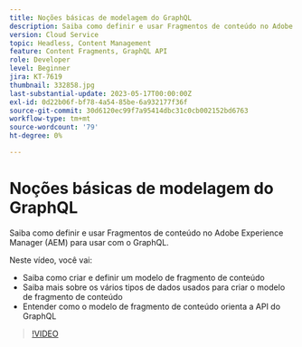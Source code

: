 ```yaml
---
title: Noções básicas de modelagem do GraphQL
description: Saiba como definir e usar Fragmentos de conteúdo no Adobe Experience Manager (AEM) para usar com o GraphQL.
version: Cloud Service
topic: Headless, Content Management
feature: Content Fragments, GraphQL API
role: Developer
level: Beginner
jira: KT-7619
thumbnail: 332858.jpg
last-substantial-update: 2023-05-17T00:00:00Z
exl-id: 0d22b06f-bf78-4a54-85be-6a932177f36f
source-git-commit: 30d6120ec99f7a95414dbc31c0cb002152bd6763
workflow-type: tm+mt
source-wordcount: '79'
ht-degree: 0%

---
```


# Noções básicas de modelagem do GraphQL

Saiba como definir e usar Fragmentos de conteúdo no Adobe Experience Manager (AEM) para usar com o GraphQL.

Neste vídeo, você vai:

+ Saiba como criar e definir um modelo de fragmento de conteúdo
+ Saiba mais sobre os vários tipos de dados usados para criar o modelo de fragmento de conteúdo
+ Entender como o modelo de fragmento de conteúdo orienta a API do GraphQL

>[!VIDEO](https://video.tv.adobe.com/v/332858?quality=12&learn=on)

